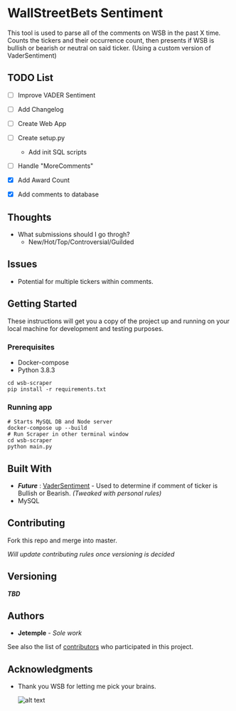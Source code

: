 # WallStreetBets Sentiment 

This tool is used to parse all of the comments on WSB in the past X time. Counts the tickers and their occurrence count, then presents if WSB is bullish or bearish or neutral on said ticker. (Using a custom version of VaderSentiment)

## TODO List 

- [ ] Improve VADER Sentiment
- [ ] Add Changelog
- [ ] Create Web App 
- [ ] Create setup.py
  
   - Add init SQL scripts 
- [ ] Handle "MoreComments"
- [x] Add Award Count
- [x] Add comments to database

## Thoughts
* What submissions should I go throgh? 
  * New/Hot/Top/Controversial/Guilded

## Issues 
* Potential for multiple tickers within comments.

## Getting Started

These instructions will get you a copy of the project up and running on your local machine for development and testing purposes.


### Prerequisites
* Docker-compose 
* Python 3.8.3

```
cd wsb-scraper
pip install -r requirements.txt
```

### Running app 
```
# Starts MySQL DB and Node server 
docker-compose up --build
# Run Scraper in other terminal window
cd wsb-scraper
python main.py
```


## Built With

* ***Future*** : [VaderSentiment](https://github.com/cjhutto/vaderSentiment) - Used to determine if comment of ticker is Bullish or Bearish. *(Tweaked with personal rules)*
* MySQL

## Contributing

Fork this repo and merge into master.

*Will update contributing rules once versioning is decided*

## Versioning

***TBD***

## Authors

* **Jetemple** - *Sole work* 
  
See also the list of [contributors](https://github.com/Jetemple/wsb-sentiment/contributors) who participated in this project.

## Acknowledgments

* Thank you WSB for letting me pick your brains.
  
  ![alt text](https://i.imgur.com/JVYC0Em.png)

